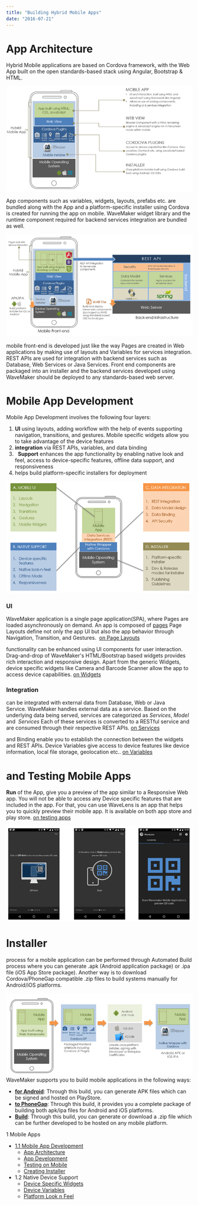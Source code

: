 ```yaml
---
title: "Building Hybrid Mobile Apps"
date: "2016-07-21"
---
```


# App Architecture

Hybrid Mobile applications are based on Cordova framework, with the Web App built on the open standards-based stack using Angular, Bootstrap & HTML.

[![](../assets/Hybrid_App_Architecture.png)](../assets/Hybrid_App_Architecture.png)

App components such as variables, widgets, layouts, prefabs etc. are bundled along with the App and a platform-specific installer using Cordova is created for running the app on mobile. WaveMaker widget library and the runtime component required for backend services integration are bundled as well.

[![](../assets/Hybrid_App_Deployment_Architecture.png)](../assets/Hybrid_App_Deployment_Architecture.png)

mobile front-end is developed just like the way Pages are created in Web applications by making use of layouts and Variables for services integration. REST APIs are used for integration with backend services such as Database, Web Services or Java Services. Front end components are packaged into an installer and the backend services developed using WaveMaker should be deployed to any standards-based web server.

# Mobile App Development

Mobile App Development involves the following four layers:

1. **UI** using layouts, adding workflow with the help of events supporting navigation, transitions, and gestures. Mobile specific widgets allow you to take advantage of the device features
2. **integration** via REST APIs, variables, and data binding
3.   **Support** enhances the app functionality by enabling native look and feel, access to device-specific features, offline data support, and responsiveness
4. helps build platform-specific installers for deployment

[![](../assets/Hybrid_App_Design.png)](../assets/Hybrid_App_Design.png)

### UI

WaveMaker application is a single page application(SPA), where Pages are loaded asynchronously on demand. An app is composed of [pages](/learn/app-development/ui-design/page-concepts/) Page Layouts define not only the app UI but also the app behavior through Navigation, Transition, and Gestures.  [on Page Layouts](/learn/hybrid-mobile/mobile-page-concepts/)

functionality can be enhanced using UI components for user interaction. Drag-and-drop of WaveMaker's HTML/Bootstrap based widgets provides rich interaction and responsive design. Apart from the generic Widgets, device specific widgets like Camera and Barcode Scanner allow the app to access device capabilities. [on Widgets](/learn/app-development/widgets/ui-elements/#widget-basics)

### Integration

can be integrated with external data from Database, Web or Java Service. WaveMaker handles external data as a service. Based on the underlying data being served, services are categorized as _Services_, _Model_ and  _Services_ Each of these services is converted to a RESTful service and are consumed through their respective REST APIs. [on Services](/learn/app-development/services/creating-backend-services/)

and Binding enable you to establish the connection between the widgets and REST APIs. Device Variables give access to device features like device information, local file storage, geolocation etc.. [on Variables](/learn/app-development/variables/data-integration/)

# and Testing Mobile Apps

**Run** of the App, give you a preview of the app similar to a Responsive Web app. You will not be able to access any Device specific features that are included in the app. For that, you can use WaveLens is an app that helps you to quickly preview their mobile app. It is available on both app store and play store. [on testing apps](/learn/hybrid-mobile/test-run/)

[![](../assets/Hybrid_App_WaveLens.png)](../assets/Hybrid_App_WaveLens.png)

# Installer

process for a mobile application can be performed through Automated Build process where you can generate .apk (Android application package) or .ipa file (iOS App Store package). Another way is to download Cordova/PhoneGap compatible .zip files to build systems manually for Android/iOS platforms.

[![](../assets/Hybrid_App_Installer.png)](../assets/Hybrid_App_Installer.png) WaveMaker supports you to build mobile applications in the following ways:

- **[for Android](/learn/hybrid-mobile/mobile-build/#android-build)**: Through this build, you can generate APK files which can be signed and hosted on PlayStore.
- **[to PhoneGap](/learn/hybrid-mobile/mobile-build/#send-to-phonegap)**: Through this build, it provides you a complete package of building both apk/ipa files for Android and iOS platforms.
- **[Build](/learn/hybrid-mobile/mobile-build/#cordova-build)**: Through this build, you can generate or download a .zip file which can be further developed to be hosted on any mobile platform.

1 Mobile Apps

- [1.1 Mobile App Development](#)
    - [App Architecture](#mobile-app-architecture)
    - [App Development](#mobile-app-development)
    - [Testing on Mobile](#testing-mobile)
    - [Creating Installer](#creating-installer)
- 1.2 Native Device Support
    - [Device Specific Widgets](/learn/hybrid-mobile/native-device-support/#device-specific-widgets)
    - [Device Variables](/learn/hybrid-mobile/native-device-support/#device-features-variables)
    - [Platform Look n Feel](/learn/hybrid-mobile/native-device-support/#platform-support)
